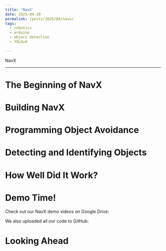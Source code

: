 ```yaml
---
title: 'NavX'
date: 2025-04-30
permalink: /posts/2025/04/navx/
tags:
  - robotics
  - arduino
  - object detection
  - YOLOv8
  
---
```


NavX 

------

The Beginning of NavX
======


Building NavX
======


Programming Object Avoidance
======


Detecting and Identifying Objects
======


How Well Did It Work?
======


Demo Time!
======

Check out our NavX demo videos on Google Drive:  

We also uploaded all our code to GitHub:  

Looking Ahead
======


